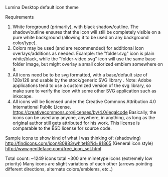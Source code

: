 
Lumina Desktop default icon theme

Requirements
1) White foreground (primarily), with black shadow/outline. 
	The shadow/outline ensures that the icon will still be completely visible on a pure white background (allowing it to be used on any background color/type).
2) Colors may be used (and are recommended) for additional icon overlays/additions as needed.
	Example: the "folder.svg" icon is plain white/black, while the "folder-video.svg" icon will use the same base folder image, but might overlay a small colorized emblem somewhere on it.
3) All icons need be to be svg formatted, with a base/default size of 128x128 and usable by the stock/generic SVG library .
	Note: Adobe applications tend to use a customized version of the svg library, so make sure to verify the icon with some other SVG application such as inkscape.
4) All icons will be licensed under the Creative Commons Attribution 4.0 International Public License.
	https://creativecommons.org/licenses/by/4.0/legalcode
	Basically, the icons can be used any anyone, anywhere, in anything, as long as the original author still gets attributed for his work. This license is comparable to the BSD license for source code.


Sample icons to show kind of what I was thinking of:
(shadowing) http://findicons.com/icon/80883/white18?id=81865
(General icon style) http://www.gentleface.com/free_icon_set.html

Total count:
~1249 icons total
~300 are mimetype icons (extremely low priority)
Many icons are slight variations of each other (arrows pointing different directions, alternate colors/emblems, etc..)